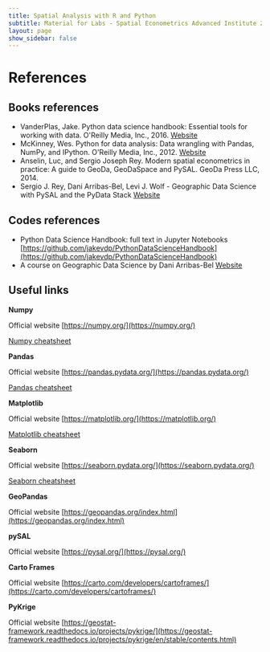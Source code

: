 ```yaml
---
title: Spatial Analysis with R and Python
subtitle: Material for Labs - Spatial Econometrics Advanced Institute 2022
layout: page
show_sidebar: false
---
```


# References
## Books references

- VanderPlas, Jake. Python data science handbook: Essential tools for working with data.  O'Reilly Media, Inc., 2016. [Website](https://jakevdp.github.io/PythonDataScienceHandbook/)
- McKinney, Wes. Python for data analysis: Data wrangling with Pandas, NumPy, and IPython.  O'Reilly Media, Inc., 2012. [Website](https://wesmckinney.com/pages/book.html)
- Anselin, Luc, and Sergio Joseph Rey. Modern spatial econometrics in practice: A guide to GeoDa, GeoDaSpace and PySAL. GeoDa Press LLC, 2014.
- Sergio J. Rey, Dani Arribas-Bel, Levi J. Wolf - Geographic Data Science with PySAL and the PyData Stack [Website](https://geographicdata.science/book/intro.html)

## Codes references

- Python Data Science Handbook: full text in Jupyter Notebooks [https://github.com/jakevdp/PythonDataScienceHandbook](https://github.com/jakevdp/PythonDataScienceHandbook)
- A course on Geographic Data Science by Dani Arribas-Bel [Website](https://darribas.org/gds_course/content/home.html)

## Useful links

**Numpy** 

Official website [https://numpy.org/](https://numpy.org/) 

[Numpy cheatsheet](https://s3.amazonaws.com/assets.datacamp.com/blog_assets/Numpy_Python_Cheat_Sheet.pdf)

**Pandas** 

Official website [https://pandas.pydata.org/](https://pandas.pydata.org/)

[Pandas cheatsheet](https//pandas.pydata.org/Pandas_Cheat_Sheet.pdf)

**Matplotlib** 

Official website [https://matplotlib.org/](https://matplotlib.org/)

[Matplotlib cheatsheet](https://github.com/matplotlib/cheatsheets)

**Seaborn** 

Official website [https://seaborn.pydata.org/](https://seaborn.pydata.org/)

[Seaborn cheatsheet](https://s3.amazonaws.com/assets.datacamp.com/blog_assets/Python_Seaborn_Cheat_Sheet.pdf)

**GeoPandas** 

Official website [https://geopandas.org/index.html](https://geopandas.org/index.html)

**pySAL** 

Official website [https://pysal.org/](https://pysal.org/)


**Carto Frames** 

Official website [https://carto.com/developers/cartoframes/](https://carto.com/developers/cartoframes/)


**PyKrige** 

Official website [https://geostat-framework.readthedocs.io/projects/pykrige/](https://geostat-framework.readthedocs.io/projects/pykrige/en/stable/contents.html)
